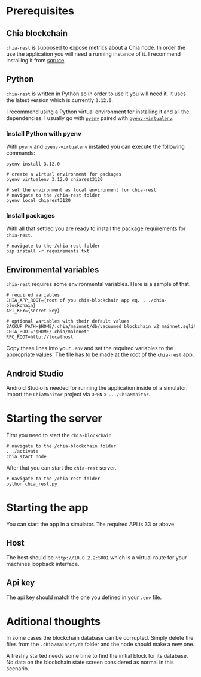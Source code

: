 # Prerequisites

## Chia blockchain

`chia-rest` is supposed to expose metrics about a Chia node. In order the use the application you will need a running instance of it. I recommend installing it from [soruce](https://docs.chia.net/installation/#from-source).

## Python

`chia-rest` is written in Python so in order to use it you will need it. It uses the latest version which is currently `3.12.0`.

I recommend using a Python virtual environment for installing it and all the dependencies. I usually go with [`pyenv`](https://github.com/pyenv/pyenv) paired with [`pyenv-virtualenv`](https://github.com/pyenv/pyenv-virtualenv).

### Install Python with pyenv

With `pyenv` and `pyenv-virtualenv` installed you can execute the following commands:

```
pyenv install 3.12.0

# create a virtual environment for packages
pyenv virtualenv 3.12.0 chiarest3120

# set the environment as local environment for chia-rest
# navigate to the /chia-rest folder
pyenv local chiarest3120 
```

### Install packages

With all that settled you are ready to install the package requirements for `chia-rest`.

```
# navigate to the /chia-rest folder
pip install -r requirements.txt
```

## Environmental variables

`chia-rest` requires some environmental variables.
Here is a sample of that.

```
# required variables
CHIA_APP_ROOT={root of you chia-blockchain app eq. .../chia-blockchain}
API_KEY={secret key}

# optional variables with their default values
BACKUP_PATH=$HOME/.chia/mainnet/db/vacuumed_blockchain_v2_mainnet.sqlite
CHIA_ROOT='$HOME/.chia/mainnet'
RPC_ROOT=http://localhost
```

Copy these lines into your `.env` and set the required variables to the appropriate values.
The file has to be made at the root of the `chia-rest` app.

## Android Studio

Android Studio is needed for running the application inside of a simulator. Import the `ChiaMonitor` project via `OPEN` > `.../ChiaMonitor`.

# Starting the server

First you need to start the `chia-blockchain`

```
# navigate to the /chia-blockchain folder
. ./activate
chia start node
```

After that you can start the `chia-rest` server.

```
# navigate to the /chia-rest folder
python chia_rest.py
```

# Starting the app

You can start the app in a simulator. The required API is 33 or above.

## Host

The host should be `http://10.0.2.2:5001` which is a virtual route for your machines loopback interface.


## Api key

The api key should match the one you defined in your `.env` file.


# Aditional thoughts

In some cases the blockchain database can be corrupted. Simply delete the files
from the `.chia/mainnet/db` folder and the node should make a new one.

A freshly started needs some time to find the initial block for its database.
No data on the blockchain state screen considered as normal in this scenario.

